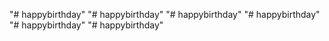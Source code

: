 "# happybirthday" 
"# happybirthday" 
"# happybirthday" 
"# happybirthday" 
"# happybirthday" 
"# happybirthday" 

